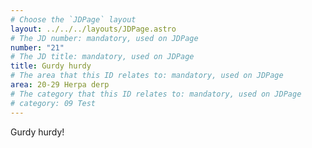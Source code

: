 ```yaml
---
# Choose the `JDPage` layout
layout: ../../../layouts/JDPage.astro
# The JD number: mandatory, used on JDPage
number: "21"
# The JD title: mandatory, used on JDPage
title: Gurdy hurdy
# The area that this ID relates to: mandatory, used on JDPage
area: 20-29 Herpa derp
# The category that this ID relates to: mandatory, used on JDPage
# category: 09 Test
---
```


Gurdy hurdy!
